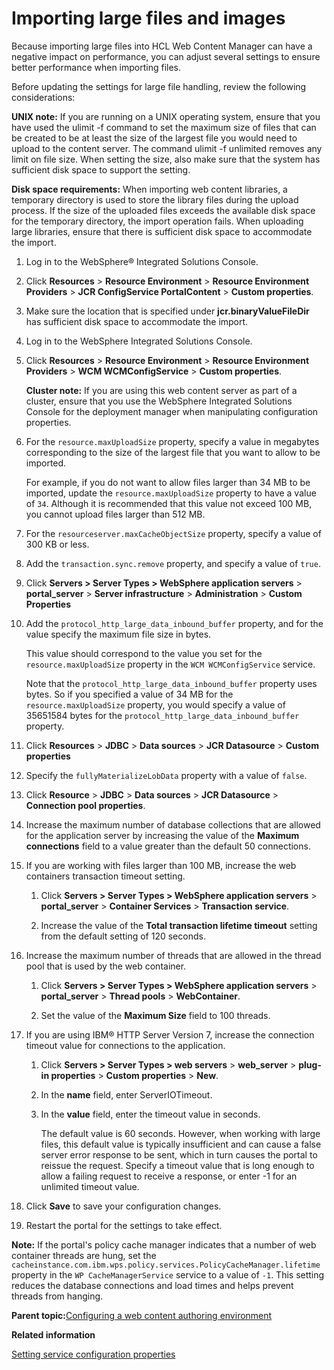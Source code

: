 # Importing large files and images

Because importing large files into HCL Web Content Manager can have a negative impact on performance, you can adjust several settings to ensure better performance when importing files.

Before updating the settings for large file handling, review the following considerations:

**UNIX note:** If you are running on a UNIX operating system, ensure that you have used the ulimit -f command to set the maximum size of files that can be created to be at least the size of the largest file you would need to upload to the content server. The command ulimit -f unlimited removes any limit on file size. When setting the size, also make sure that the system has sufficient disk space to support the setting.

**Disk space requirements:** When importing web content libraries, a temporary directory is used to store the library files during the upload process. If the size of the uploaded files exceeds the available disk space for the temporary directory, the import operation fails. When uploading large libraries, ensure that there is sufficient disk space to accommodate the import.

1.  Log in to the WebSphere® Integrated Solutions Console.
2.  Click **Resources** \> **Resource Environment** \> **Resource Environment Providers** \> **JCR ConfigService PortalContent** \> **Custom properties**.
3.  Make sure the location that is specified under **jcr.binaryValueFileDir** has sufficient disk space to accommodate the import.

1.  Log in to the WebSphere Integrated Solutions Console.

2.  Click **Resources** \> **Resource Environment** \> **Resource Environment Providers** \> **WCM WCMConfigService** \> **Custom properties**.

    **Cluster note:** If you are using this web content server as part of a cluster, ensure that you use the WebSphere Integrated Solutions Console for the deployment manager when manipulating configuration properties.

3.  For the `resource.maxUploadSize` property, specify a value in megabytes corresponding to the size of the largest file that you want to allow to be imported.

    For example, if you do not want to allow files larger than 34 MB to be imported, update the `resource.maxUploadSize` property to have a value of `34`. Although it is recommended that this value not exceed 100 MB, you cannot upload files larger than 512 MB.

4.  For the `resourceserver.maxCacheObjectSize` property, specify a value of 300 KB or less.

5.  Add the `transaction.sync.remove` property, and specify a value of `true`.

6.  Click **Servers \> Server Types \> WebSphere application servers** \> **portal\_server** \> **Server infrastructure** \> **Administration** \> **Custom Properties**

7.  Add the `protocol_http_large_data_inbound_buffer` property, and for the value specify the maximum file size in bytes.

    This value should correspond to the value you set for the `resource.maxUploadSize` property in the `WCM WCMConfigService` service.

    Note that the `protocol_http_large_data_inbound_buffer` property uses bytes. So if you specified a value of 34 MB for the `resource.maxUploadSize` property, you would specify a value of 35651584 bytes for the `protocol_http_large_data_inbound_buffer` property.

8.  Click **Resources** \> **JDBC** \> **Data sources** \> **JCR Datasource** \> **Custom properties**

9.  Specify the `fullyMaterializeLobData` property with a value of `false`.

10. Click **Resource** \> **JDBC** \> **Data sources** \> **JCR Datasource** \> **Connection pool properties**.

11. Increase the maximum number of database collections that are allowed for the application server by increasing the value of the **Maximum connections** field to a value greater than the default 50 connections.

12. If you are working with files larger than 100 MB, increase the web containers transaction timeout setting.

    1.  Click **Servers \> Server Types \> WebSphere application servers** \> **portal\_server** \> **Container Services** \> **Transaction service**.

    2.  Increase the value of the **Total transaction lifetime timeout** setting from the default setting of 120 seconds.

13. Increase the maximum number of threads that are allowed in the thread pool that is used by the web container.

    1.  Click **Servers \> Server Types \> WebSphere application servers** \> **portal\_server** \> **Thread pools** \> **WebContainer**.

    2.  Set the value of the **Maximum Size** field to 100 threads.

14. If you are using IBM® HTTP Server Version 7, increase the connection timeout value for connections to the application.

    1.  Click **Servers \> Server Types \> web servers** \> **web\_server** \> **plug-in properties** \> **Custom properties** \> **New**.

    2.  In the **name** field, enter ServerIOTimeout.

    3.  In the **value** field, enter the timeout value in seconds.

        The default value is 60 seconds. However, when working with large files, this default value is typically insufficient and can cause a false server error response to be sent, which in turn causes the portal to reissue the request. Specify a timeout value that is long enough to allow a failing request to receive a response, or enter -1 for an unlimited timeout value.

15. Click **Save** to save your configuration changes.

16. Restart the portal for the settings to take effect.


**Note:** If the portal's policy cache manager indicates that a number of web container threads are hung, set the `cacheinstance.com.ibm.wps.policy.services.PolicyCacheManager.lifetime` property in the `WP CacheManagerService` service to a value of `-1`. This setting reduces the database connections and load times and helps prevent threads from hanging.

**Parent topic:**[Configuring a web content authoring environment](../wcm/wcm_install_cfgauthoring.md)

**Related information**  


[Setting service configuration properties](../admin-system/adsetcfg.md)


